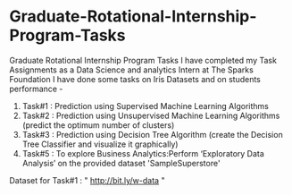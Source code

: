 # Graduate-Rotational-Internship-Program-Tasks
Graduate Rotational Internship Program Tasks
I have completed my Task Assignments as a Data Science and analytics Intern at The Sparks Foundation
I have done some tasks on Iris Datasets and on students performance -
1. Task#1 : Prediction using Supervised Machine Learning Algorithms 
2. Task#2 : Prediction using Unsupervised Machine Learning Algorithms (predict the optimum number of clusters)
3. Task#3 : Prediction using Decision Tree Algorithm (create the Decision Tree Classifier and visualize it graphically)
4. Task#5 : To explore Business Analytics:Perform ‘Exploratory Data Analysis’ on the provided dataset 'SampleSuperstore'



Dataset for Task#1 : " http://bit.ly/w-data "
